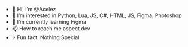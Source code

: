 - 👋 Hi, I’m @Acelez
- 👀 I’m interested in Python, Lua, JS, C#, HTML, JS, Figma, Photoshop
- 🌱 I’m currently learning Figma
- 📫 How to reach me aspect.dev
- ⚡ Fun fact: Nothing Special 
